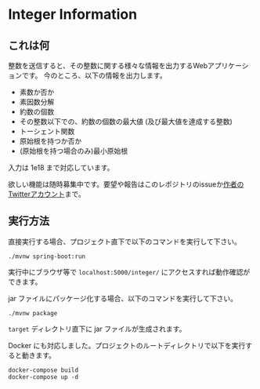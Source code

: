 # Integer Information

## これは何

整数を送信すると、その整数に関する様々な情報を出力するWebアプリケーションです。
今のところ、以下の情報を出力します。

* 素数か否か
* 素因数分解
* 約数の個数
* その整数以下での、約数の個数の最大値 (及び最大値を達成する整数)
* トーシェント関数
* 原始根を持つか否か
* (原始根を持つ場合のみ)最小原始根

入力は 1e18 まで対応しています。

欲しい機能は随時募集中です。要望や報告はこのレポジトリのissueか[作者のTwitterアカウント](https://twitter.com/mistterpp)まで。

## 実行方法

直接実行する場合、プロジェクト直下で以下のコマンドを実行して下さい。

```
./mvnw spring-boot:run
```

実行中にブラウザ等で `localhost:5000/integer/` にアクセスすれば動作確認ができます。

jar ファイルにパッケージ化する場合、以下のコマンドを実行して下さい。

```
./mvnw package
```

`target` ディレクトリ直下に jar ファイルが生成されます。

Docker にも対応しました。プロジェクトのルートディレクトリで以下を実行すると動きます。

```
docker-compose build
docker-compose up -d
```
